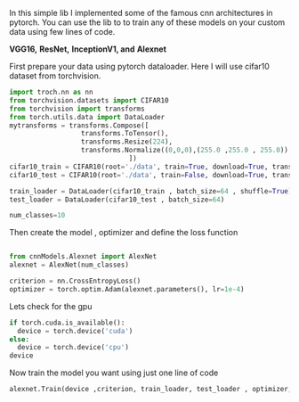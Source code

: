 In this simple lib I implemented some of the famous cnn architectures in pytorch. You can use the lib to to train any of these models on your custom data using few lines of code.


**VGG16,** 
**ResNet,**
**InceptionV1, and**
**Alexnet**


First prepare your data using pytorch dataloader. Here I will use cifar10 dataset from torchvision.
 ```python
import troch.nn as nn
from torchvision.datasets import CIFAR10 
from torchvision import transforms
from torch.utils.data import DataLoader
mytransforms = transforms.Compose([
                   transforms.ToTensor(),
                   transforms.Resize(224),
                   transforms.Normalize((0,0,0),(255.0 ,255.0 , 255.0)) 
                               ])
cifar10_train = CIFAR10(root='./data', train=True, download=True, transform=mytransforms)
cifar10_test = CIFAR10(root='./data', train=False, download=True, transform=mytransforms

train_loader = DataLoader(cifar10_train , batch_size=64 , shuffle=True)
test_loader = DataLoader(cifar10_test , batch_size=64)

num_classes=10

```
Then create the model ,  optimizer and define the loss function

```python

from cnnModels.Alexnet import AlexNet
alexnet = AlexNet(num_classes)

criterion = nn.CrossEntropyLoss()
optimizer = torch.optim.Adam(alexnet.parameters(), lr=1e-4)

```
Lets check for the gpu 
```python
if torch.cuda.is_available():
  device = torch.device('cuda')
else:
  device = torch.device('cpu')
device
```
Now train the model you want using just one line of code

```python
alexnet.Train(device ,criterion, train_loader, test_loader , optimizer, num_epochs=10)
```
